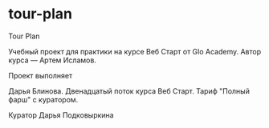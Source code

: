# tour-plan
Tour Plan

Учебный проект для практики на курсе Веб Старт от Glo Academy. Автор курса — Артем Исламов.

Проект выполняет

Дарья Блинова. Двенадцатый поток курса Веб Старт. Тариф "Полный фарш" с куратором.

Куратор
Дарья Подковыркина

